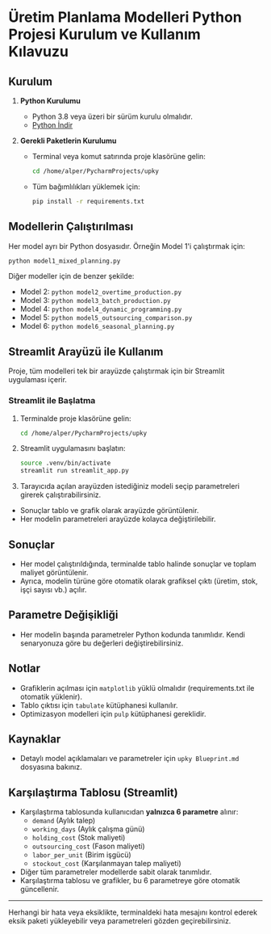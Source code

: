 # Üretim Planlama Modelleri Python Projesi Kurulum ve Kullanım Kılavuzu

## Kurulum

1. **Python Kurulumu**
   - Python 3.8 veya üzeri bir sürüm kurulu olmalıdır.
   - [Python İndir](https://www.python.org/downloads/)

2. **Gerekli Paketlerin Kurulumu**
   - Terminal veya komut satırında proje klasörüne gelin:
     ```bash
     cd /home/alper/PycharmProjects/upky
     ```
   - Tüm bağımlılıkları yüklemek için:
     ```bash
     pip install -r requirements.txt
     ```

## Modellerin Çalıştırılması

Her model ayrı bir Python dosyasıdır. Örneğin Model 1'i çalıştırmak için:

```bash
python model1_mixed_planning.py
```

Diğer modeller için de benzer şekilde:
- Model 2: `python model2_overtime_production.py`
- Model 3: `python model3_batch_production.py`
- Model 4: `python model4_dynamic_programming.py`
- Model 5: `python model5_outsourcing_comparison.py`
- Model 6: `python model6_seasonal_planning.py`

## Streamlit Arayüzü ile Kullanım

Proje, tüm modelleri tek bir arayüzde çalıştırmak için bir Streamlit uygulaması içerir.

### Streamlit ile Başlatma

1. Terminalde proje klasörüne gelin:
   ```bash
   cd /home/alper/PycharmProjects/upky
   ```
2. Streamlit uygulamasını başlatın:
   ```bash
   source .venv/bin/activate
   streamlit run streamlit_app.py
   ```
3. Tarayıcıda açılan arayüzden istediğiniz modeli seçip parametreleri girerek çalıştırabilirsiniz.

- Sonuçlar tablo ve grafik olarak arayüzde görüntülenir.
- Her modelin parametreleri arayüzde kolayca değiştirilebilir.

## Sonuçlar
- Her model çalıştırıldığında, terminalde tablo halinde sonuçlar ve toplam maliyet görüntülenir.
- Ayrıca, modelin türüne göre otomatik olarak grafiksel çıktı (üretim, stok, işçi sayısı vb.) açılır.

## Parametre Değişikliği
- Her modelin başında parametreler Python kodunda tanımlıdır. Kendi senaryonuza göre bu değerleri değiştirebilirsiniz.

## Notlar
- Grafiklerin açılması için `matplotlib` yüklü olmalıdır (requirements.txt ile otomatik yüklenir).
- Tablo çıktısı için `tabulate` kütüphanesi kullanılır.
- Optimizasyon modelleri için `pulp` kütüphanesi gereklidir.

## Kaynaklar
- Detaylı model açıklamaları ve parametreler için `upky Blueprint.md` dosyasına bakınız.

## Karşılaştırma Tablosu (Streamlit)

- Karşılaştırma tablosunda kullanıcıdan **yalnızca 6 parametre** alınır:
  - `demand` (Aylık talep)
  - `working_days` (Aylık çalışma günü)
  - `holding_cost` (Stok maliyeti)
  - `outsourcing_cost` (Fason maliyeti)
  - `labor_per_unit` (Birim işgücü)
  - `stockout_cost` (Karşılanmayan talep maliyeti)
- Diğer tüm parametreler modellerde sabit olarak tanımlıdır.
- Karşılaştırma tablosu ve grafikler, bu 6 parametreye göre otomatik güncellenir.

---

Herhangi bir hata veya eksiklikte, terminaldeki hata mesajını kontrol ederek eksik paketi yükleyebilir veya parametreleri gözden geçirebilirsiniz.
